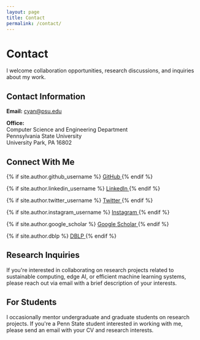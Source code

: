 ```yaml
---
layout: page
title: Contact
permalink: /contact/
---
```


# Contact

I welcome collaboration opportunities, research discussions, and inquiries about my work.

## Contact Information

**Email:** cyan@psu.edu

**Office:**  
Computer Science and Engineering Department  
Pennsylvania State University  
University Park, PA 16802

## Connect With Me

<div class="social-links-large">
  {% if site.author.github_username %}
  <a href="https://github.com/{{ site.author.github_username }}" target="_blank">
    <i class="fab fa-github"></i> GitHub
  </a>
  {% endif %}
  
  {% if site.author.linkedin_username %}
  <a href="https://www.linkedin.com/in/{{ site.author.linkedin_username }}" target="_blank">
    <i class="fab fa-linkedin"></i> LinkedIn
  </a>
  {% endif %}
  
  {% if site.author.twitter_username %}
  <a href="https://twitter.com/{{ site.author.twitter_username }}" target="_blank">
    <i class="fab fa-twitter"></i> Twitter
  </a>
  {% endif %}
  
  {% if site.author.instagram_username %}
  <a href="https://www.instagram.com/{{ site.author.instagram_username }}" target="_blank">
    <i class="fab fa-instagram"></i> Instagram
  </a>
  {% endif %}
  
  {% if site.author.google_scholar %}
  <a href="https://scholar.google.com/citations?user={{ site.author.google_scholar }}" target="_blank">
    <i class="ai ai-google-scholar"></i> Google Scholar
  </a>
  {% endif %}
  
  {% if site.author.dblp %}
  <a href="https://dblp.org/pid/{{ site.author.dblp }}.html" target="_blank">
    <i class="ai ai-dblp"></i> DBLP
  </a>
  {% endif %}
</div>

## Research Inquiries

If you're interested in collaborating on research projects related to sustainable computing, edge AI, or efficient machine learning systems, please reach out via email with a brief description of your interests.

## For Students

I occasionally mentor undergraduate and graduate students on research projects. If you're a Penn State student interested in working with me, please send an email with your CV and research interests.
